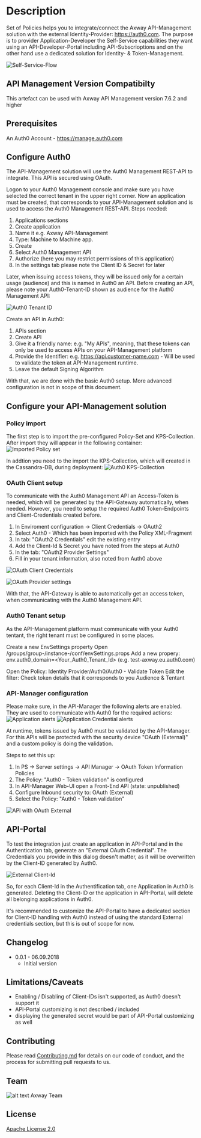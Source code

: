 
# Description

Set of Policies helps you to integrate/connect the Axway API-Management solution with the external Identity-Provider: https://auth0.com.
The purpose is to provider Application-Developer the Self-Service capabilities they want using an API-Developer-Portal including API-Subscrioptions and on the other hand use a dedicated solution for Identity- & Token-Management.

![Self-Service-Flow](https://github.com/Axway-API-Management-Plus/auth0-apim-integration/blob/master/images/External_Token-Provider-Self-Service.png)



## API Management Version Compatibilty
This artefact can be used with Axway API Management version 7.6.2 and higher

## Prerequisites
An Auth0 Account - https://manage.auth0.com

## Configure Auth0
The API-Management solution will use the Auth0 Management REST-API to integrate. This API is secured using OAuth. 

Logon to your Auth0 Management console and make sure you have selected the correct tenant in the upper right corner. 
Now an application must be created, that corresponds to your API-Management solution and is used to access the Auth0 Management REST-API.
Steps needed:
 1. Applications sections
 2. Create application
 3. Name it e.g. Axway API-Management
 4. Type: Machine to Machine app.
 5. Create
 6. Select Auth0 Management API
 7. Authorize (here you may restrict permissions of this application)
 8. In the settings tab please note the Client ID & Secret for later

Later, when issuing access tokens, they will be issued only for a certain usage (audience) and this is named in Auth0 an API. Before creating an API, please note your Auth0-Tenant-ID shown as audience for the Auth0 Management API:

![Auth0 Tenant ID](https://github.com/Axway-API-Management-Plus/auth0-apim-integration/blob/master/images/auth0_tenant_id.png)

Create an API in Auth0:
 1. APIs section
 2. Create API
 3. Give it a friendly name: e.g. "My APIs", meaning, that these tokens can only be used to access APIs on your API-Management platform
 4. Provide the Identifier: e.g. https://api.customer-name.com - Will be used to validate the token at API-Management runtime.
 5. Leave the default Signing Algorithm

With that, we are done with the basic Auth0 setup. More advanced configuration is not in scope of this document. 

## Configure your API-Management solution
### Policy import
The first step is to import the pre-configured Policy-Set and KPS-Collection. 
After import they will appear in the following container:
![Imported Policy set](https://github.com/Axway-API-Management-Plus/auth0-apim-integration/blob/master/images/imported_auth0_policy.png)

In addtion you need to the import the KPS-Collection, which will created in the Cassandra-DB, during deployment:
![Auth0 KPS-Collection](https://github.com/Axway-API-Management-Plus/auth0-apim-integration/blob/master/images/imported_auth0_kps_collection.png)

### OAuth Client setup
To communicate with the Auth0 Management API an Access-Token is needed, which will be generated by the API-Gateway automatically, when needed. However, you need to setup the required Auth0 Token-Endpoints and Client-Credentials created before.

 1. In Enviroment configuration -> Client Credentials -> OAuth2
 2. Select Auth0 - Which has been imported with the Policy XML-Fragment
 3. In tab: "OAuth2 Credentials" edit the existing entry
 4. Add the Client-Id & Secret you have noted from the steps at Auth0
 5. In the tab: "OAuth2 Provider Settings"
 6. Fill in your tenant information, also noted from Auth0 above

![OAuth Client Credentials](https://github.com/Axway-API-Management-Plus/auth0-apim-integration/blob/master/images/oauth2_client_credential_settings.png)

![OAuth Provider settings](https://github.com/Axway-API-Management-Plus/auth0-apim-integration/blob/master/images/oauth2_client_provider_settings.png)

With that, the API-Gateway is able to automatically get an access token, when communicating with the Auth0 Management API.

### Auth0 Tenant setup
As the API-Management platform must communicate with your Auth0 tentant, the right tenant must be configured in some places.

Create a new EnvSettings property
Open <apigw-install>/groups/group-<n>/instance-<n>/conf/envSettings.props
Add a new propery: 
env.auth0_domain=<Your_Auth0_Tenant_Id> (e.g. test-axway.eu.auth0.com)
 
Open the Policy: Identity Provider/Auth0/Auth0 - Validate Token
Edit the filter: Check token details that it corresponds to you Audience & Tentant

### API-Manager configuration
Please make sure, in the API-Manager the following alerts are enabled. They are used to communicate with Auth0 for the required actions:
![Application alerts](https://github.com/Axway-API-Management-Plus/auth0-apim-integration/blob/master/images/application_alerts.png)
![Application Credential alerts](https://github.com/Axway-API-Management-Plus/auth0-apim-integration/blob/master/images/application_credential_alerts.png)

At runtime, tokens issued by Auth0 must be validated by the API-Manager. For this APIs will be protected with the security device "OAuth (External)" and a custom policy is doing the validation.

Steps to set this up:
1. In PS -> Server settings -> API Manager -> OAuth Token Information Policies
2. The Policy: "Auth0 - Token validation" is configured
3. In API-Manager Web-UI open a Front-End API (state: unpublished)
4. Configure Inbound security to: OAuth (External)
5. Select the Policy: "Auth0 - Token validation"

![API with OAuth External](https://github.com/Axway-API-Management-Plus/auth0-apim-integration/blob/master/images/apim-frontend_api_oauth_external_security_device.png)

## API-Portal
To test the integration just create an application in API-Portal and in the Authentication tab, generate an "External OAuth Credential". The Credentials you provide in this dialog doesn't matter, as it will be overwritten by the Client-ID generated by Auth0.

![External Client-Id](https://github.com/Axway-API-Management-Plus/auth0-apim-integration/blob/master/images/client_id_from_auth0.png)

So, for each Client-Id in the Authentification tab, one Application in Auth0 is generated. Deleting the Client-ID or the application in API-Portal, will delete all belonging applications in Auth0.

It's recommended to customize the API-Portal to have a dedicated section for Client-ID handling with Auth0 instead of using the standard External credentials section, but this is out of scope for now.


## Changelog
- 0.0.1 - 06.09.2018
  - Initial version


## Limitations/Caveats
- Enabling / Disabling of Client-IDs isn't supported, as Auth0 doesn't support it
- API-Portal customizing is not described / included
- displaying the generated secret would be part of API-Portal customizing as well

## Contributing

Please read [Contributing.md](https://github.com/Axway-API-Management-Plus/Common/blob/master/Contributing.md) for details on our code of conduct, and the process for submitting pull requests to us.

## Team

![alt text][Axwaylogo] Axway Team

[Axwaylogo]: https://github.com/Axway-API-Management/Common/blob/master/img/AxwayLogoSmall.png  "Axway logo"


## License
[Apache License 2.0](/LICENSE)
